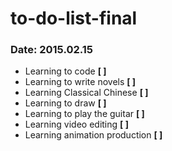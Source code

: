 # to-do-list-final
### Date: 2015.02.15
- Learning to code **[ ]**
- Learning to write novels **[ ]**
- Learning Classical Chinese **[ ]**
- Learning to draw **[ ]**
- Learning to play the guitar **[ ]**
- Learning video editing **[ ]**
- Learning animation production **[ ]**
